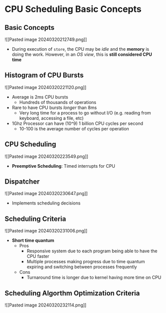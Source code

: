 # CPU Scheduling Basic Concepts
## Basic Concepts
![[Pasted image 20240320212749.png]]
- During execution of `store`, the CPU may be *idle* and the **memory** is doing the work. However, in an *OS view*, this is **still considered CPU time**

## Histogram of CPU Bursts
![[Pasted image 20240320221120.png]]
- Average is 2ms CPU bursts
	- Hundreds of thousands of operations
- Rare to have CPU bursts *longer* than 8ms
	- Very long time for a process to go without I/O (e.g. reading from keyboard, accessing a file, etc)
- 1Ghz Processor can have (10^9) 1 billion CPU cycles per second
	- 10-100 is the average number of cycles per operation

## CPU Scheduling
![[Pasted image 20240320223549.png]]
- **Preemptive Scheduling**: Timed interrupts for CPU

## Dispatcher
![[Pasted image 20240320230647.png]]
- Implements scheduling decisions

## Scheduling Criteria
![[Pasted image 20240320231006.png]]
- **Short time quantum**
	- Pros
		- Responsive system due to each program being able to have the CPU faster
		- Multiple processes making progress due to time quantum expiring and switching between processes frequently
	- Cons
		- Turnaround time is longer due to kernel having more time on CPU

## Scheduling Algorthm Optimization Criteria
![[Pasted image 20240320232114.png]]